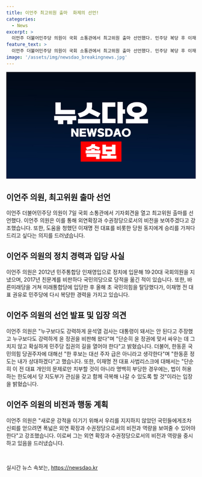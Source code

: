 ```yaml
---
title: 이언주 최고위원 출마  화제의 선언!
categories:
  - News
excerpt: >
  이언주 더불어민주당 의원이 국회 소통관에서 최고위원 출마 선언했다. 민주당 복당 후 이재명 전 대표와 동지들에게 승리를 가져다드리겠다며, 외연확장, 수권정당으로의 비전과 역량을 강조했다. 또한 윤석열 검사는 대통령이 돼서는 안 된다고 주장하고, 윤 정권을 비판하며 민주당 집권의 길을 열고자 했다. 또한 국민의힘 당권주자에 대해 상대할 의향을 표명했으며, 이재명 전 대표 사법리스크에 대한 관심과 격식을 밝혔다.
feature_text: >
  이언주 더불어민주당 의원이 국회 소통관에서 최고위원 출마 선언했다. 민주당 복당 후 이재명 전 대표와 동지들에게 승리를 가져다드리겠다며, 외연확장, 수권정당으로의 비전과 역량을 강조했다. 또한 윤석열 검사는 대통령이 돼서는 안 된다고 주장하고, 윤 정권을 비판하며 민주당 집권의 길을 열고자 했다. 또한 국민의힘 당권주자에 대해 상대할 의향을 표명했으며, 이재명 전 대표 사법리스크에 대한 관심과 격식을 밝혔다.
image: '/assets/img/newsdao_breakingnews.jpg'
---
```


<p><img src="/assets/img/newsdao_breakingnews.jpg" alt="ontimetimes 속보" /></p>

<h2 data-ke-size="size26">이언주 의원, 최고위원 출마 선언</h2>

<p data-ke-size="size16">이언주 더불어민주당 의원이 7일 국회 소통관에서 기자회견을 열고 최고위원 출마를 선언했다. 이언주 의원은 이를 통해 외연확장과 수권정당으로서의 비전을 보여주겠다고 강조했습니다. 또한, 도움을 청했던 이재명 전 대표를 비롯한 당원 동지에게 승리를 가져다 드리고 싶다는 의지를 드러냈습니다.</p>

<h2 data-ke-size="size24">이언주 의원의 정치 경력과 입당 사실</h2>

<p data-ke-size="size16">이언주 의원은 2012년 민주통합당 인재영입으로 정치에 입문해 19·20대 국회의원을 지냈으며, 2017년 친문계를 비판하다 국민의당으로 당적을 옮긴 적이 있습니다. 또한, 바른미래당을 거쳐 미래통합당에 입당한 후 올해 초 국민의힘을 탈당했다가, 이재명 전 대표 권유로 민주당에 다시 복당한 경력을 가지고 있습니다.</p>

<h2 data-ke-size="size24">이언주 의원의 선언 발표 및 입장 의견</h2>

<p data-ke-size="size16">이언주 의원은 "누구보다도 강력하게 윤석열 검사는 대통령이 돼서는 안 된다고 주장했고 누구보다도 강력하게 윤 정권을 비판해 왔다"며 "단순히 윤 정권에 맞서 싸우는 데 그치지 않고 확실하게 민주당 집권의 길을 열어야 한다"고 밝혔습니다. 더불어, 한동훈 국민의힘 당권주자에 대해선 "한 후보는 대선 주자 급은 아니라고 생각한다"며 "한동훈 정도는 내가 상대하겠다"고 했습니다. 또한, 이재명 전 대표 사법리스크에 대해서는 "단순히 이 전 대표 개인의 문제로만 치부할 것이 아니라 명백히 부당한 경우에는, 법이 허용하는 한도에서 당 지도부가 관심을 갖고 함께 극복해 나갈 수 있도록 할 것"이라는 입장을 밝혔습니다.</p>

<h2 data-ke-size="size24">이언주 의원의 비전과 행동 계획</h2>

<p data-ke-size="size16">이언주 의원은 "새로운 강적을 이기기 위해서 우리를 지지하지 않았던 국민들에게조차 신뢰를 얻으려면 폭넓은 외연 확장과 수권정당으로서의 비전과 역량을 보여줄 수 있어야 한다"고 강조했습니다. 이로써 그는 외연 확장과 수권정당으로서의 비전과 역량을 중시하고 있음을 드러냈습니다.</p>

<p data-ke-size="size16">&nbsp;</p>
실시간 뉴스 속보는, <a href="https://newsdao.kr" rel="dofollow">https://newsdao.kr</a>


